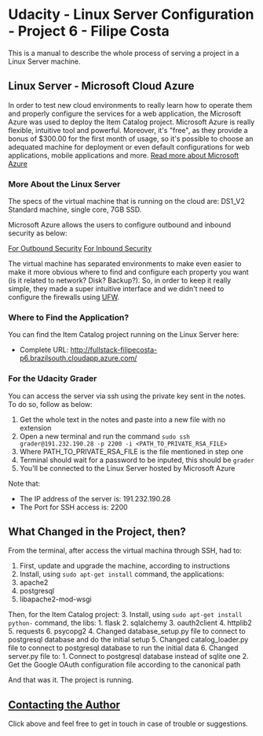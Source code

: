 Udacity - Linux Server Configuration - Project 6 - Filipe Costa
============

This is a manual to describe the whole process of serving a project in a Linux Server machine.

## Linux Server - Microsoft Cloud Azure

In order to test new cloud environments to really learn how to operate them and properly
configure the services for a web application, the Microsoft Azure was used to deploy the Item Catalog project.
Microsoft Azure is really flexible, intuitive tool and powerful. Moreover, it's "free", as they provide a bonus
of $300.00 for the first month of usage, so it's possible to choose an adequated machine for deployment or even
default configurations for web applications, mobile applications and more.
[Read more about Microsoft Azure](https://azure.microsoft.com/en)

### More About the Linux Server

The specs of the virtual machine that is running on the cloud are:
DS1_V2 Standard machine, single core, 7GB SSD.

Microsoft Azure allows the users to configure outbound and inbound security as below:

[For Outbound Security](https://cloud.githubusercontent.com/assets/2905403/26757066/3f6f0ca0-4887-11e7-858e-1b9a9ff99273.png)
[For Inbound Security](https://cloud.githubusercontent.com/assets/2905403/26757067/3f89d6ca-4887-11e7-897b-47b13520fcd9.png)

The virtual machine has separated environments to make even easier to make it more obvious where to find
and configure each property you want (is it related to network? Disk? Backup?).
So, in order to keep it really simple, they made a super intuitive interface and we didn't need to configure
the firewalls using [UFW](https://www.linux.com/learn/introduction-uncomplicated-firewall-ufw).


### Where to Find the Application?
You can find the Item Catalog project running on the Linux Server here:
- Complete URL: http://fullstack-filipecosta-p6.brazilsouth.cloudapp.azure.com/

### For the Udacity Grader
You can access the server via ssh using the private key sent in the notes.
To do so, follow as below:
1. Get the whole text in the notes and paste into a new file with no extension
2. Open a new terminal and run the command `sudo ssh grader@191.232.190.28 -p 2200 -i <PATH_TO_PRIVATE_RSA_FILE>`
  1. Where PATH_TO_PRIVATE_RSA_FILE is the file mentioned in step one
3. Terminal should wait for a password to be inputed, this should be `grader`
4. You'll be connected to the Linux Server hosted by Microsoft Azure

Note that:
- The IP address of the server is: 191.232.190.28
- The Port for SSH access is: 2200


## What Changed in the Project, then?

From the terminal, after access the virtual machina through SSH, had to:
1. First, update and upgrade the machine, according to instructions
2. Install, using `sudo apt-get install` command, the applications:
  1. apache2
  2. postgresql
  3. libapache2-mod-wsgi

Then, for the Item Catalog project:
3. Install, using `sudo apt-get install python-` command, the libs:
    1. flask
    2. sqlalchemy
    3. oauth2client
    4. httplib2
    5. requests
    6. psycopg2
4. Changed database_setup.py file to connect to postgresql database and do the initial setup
5. Changed catalog_loader.py file to connect to postgresql database to run the initial data
6. Changed server.py file to:
    1. Connect to postgresql database instead of sqlite one
    2. Get the Google OAuth configuration file according to the canonical path

And that was it. The project is running.

## [Contacting the Author](mailto:s.costa.filipe@gmail.com)
Click above and feel free to get in touch in case of trouble or suggestions.
